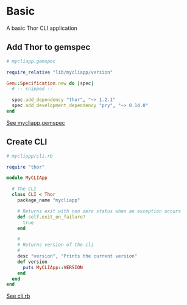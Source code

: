 # Basic

A basic Thor CLI application

## Add Thor to gemspec
```ruby
# mycliapp.gemspec

require_relative "lib/mycliapp/version"

Gem::Specification.new do |spec|
  # -- snipped --

  spec.add_dependency "thor", "~> 1.2.1"
  spec.add_development_dependency "pry", "~> 0.14.0"
end
```
[See mycliapp.gemspec](./example/mycliapp.gemspec)

## Create CLI 
```ruby
# mycliapp/cli.rb

require "thor"

module MyCLIApp

  # The CLI 
  class CLI < Thor
    package_name "mycliapp"

    # Returns exit with non zero status when an exception occurs
    def self.exit_on_failure?
      true
    end

    #
    # Returns version of the cli
    #
    desc "version", "Prints the current version"
    def version
      puts MyCLIApp::VERSION
    end
  end
end
```
[See cli.rb](./example/cli.rb)
